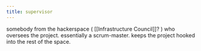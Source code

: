 ```yaml
---
title: supervisor
---
```


somebody from the hackerspace ( [[Infrastructure Council]]? ) who oversees the project. essentially a scrum-master. keeps the project hooked into the rest of the space.
